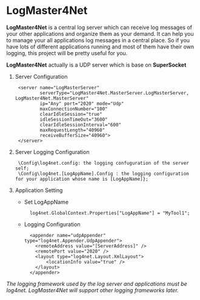 LogMaster4Net
=============

**LogMaster4Net** is a central log server which can receive log messages of your other applications and organize them as your demand. It can help you to manage your all applications log messages in a central place. So if you have lots of different applications running and most of them have their own logging, this project will be pretty useful for you.

**LogMaster4Net** actually is a UDP server which is base on **SuperSocket**


1. Server Configuration

		<server name="LogMasterServer"
	            serverType="LogMaster4Net.MasterServer.LogMasterServer, LogMaster4Net.MasterServer"
	            ip="Any" port="2020" mode="Udp"
	            maxConnectionNumber="100"
				clearIdleSession="true"
				idleSessionTimeOut="3600"
				clearIdleSessionInterval="600"
				maxRequestLength="40960"
                receiveBufferSize="40960">
	    </server>

2. Server Logging Configuration

		\Config\log4net.config: the logging confuguration of the server self;
		\Config\log4net.[LogAppName].Config : the logging configuration for your application whose name is [LogAppName]};

3. Application Setting
	- Set LogAppName

			log4net.GlobalContext.Properties["LogAppName"] = "MyTool1";

	- Logging Configuration
	
			<appender name="udpAppender" type="log4net.Appender.UdpAppender">
		      <remoteAddress value="[ServerAddress]" />
		      <remotePort value="2020" />
		      <layout type="log4net.Layout.XmlLayout">
		          <locationInfo value="true" />
		      </layout>
		    </appender>



*The logging framework used by the log server and applications must be log4net. LogMaster4Net will support other logging frameworks later.*
